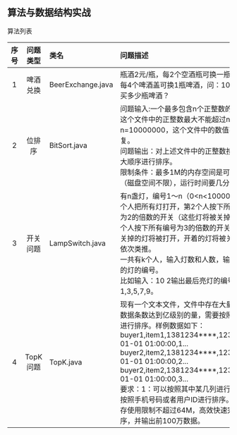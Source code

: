 ## 算法与数据结构实战
算法列表 

| 序号 | 问题类型 | 类名 | 问题描述 |
| :--: | :--:    | :---- | :---- |
| 1    | 啤酒兑换 | BeerExchange.java | 瓶酒2元/瓶，每2个空酒瓶可换一瓶啤酒，每4个啤酒盖可换1瓶啤酒，问：10元钱能买多少瓶啤酒？|
| 2    | 位排序   | BitSort.java |问题输入:一个最多包含n个正整数的文件，这个文件中的正整数最大不能超过n，n=10000000，这个文件中的数值不能重复。<br/>问题输出：对上述文件中的正整数按从小到大顺序进行排序。<br/>限制条件：最多1M的内存空间是可用的（磁盘空间不限），运行时间要几分钟。|
| 3    | 开关问题 | LampSwitch.java | 有n盏灯，编号1～n（0<n<10000）,第1个人把所有灯打开，第2个人按下所有编号为2的倍数的开关（这些灯将被关掉），第3个人按下所有编号为3的倍数的开关（其中关掉的灯将被打开，开着的灯将被关闭），依次类推。<br/>一共有k个人，输入灯数和人数，输出开着的灯的编号。<br/>比如输入：10 2输出最后亮灯的编号：1,3,5,7,9。|
| 4    | TopK问题 | TopK.java | 现有一个文本文件，文件中存在大量数据，数据条数达到亿级别的量，需要按照某一列进行排序。样例数据如下：<br/>buyer1,item1,1381234****,123,2020-01-01 01:00:00,1...<br/>buyer2,item2,1381234****,123,2020-01-01 01:00:00,2...<br/>buyer2,item2,1381234****,123,2020-01-01 01:00:00,3...<br/>要求：1：可以按照其中某几列进行排序，按照手机号码或者用户ID进行排序。2：内存使用限制不超过64M，高效快速完成排序，并输出前100万数据。<br/>
